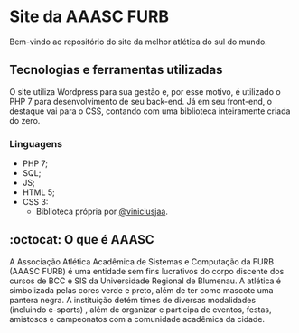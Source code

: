 # Site da AAASC FURB

Bem-vindo ao repositório do site da melhor atlética do sul do mundo.

## Tecnologias e ferramentas utilizadas
O site utiliza Wordpress para sua gestão e, por esse motivo, é utilizado o PHP 7 para desenvolvimento de seu back-end. Já em seu front-end, o destaque vai para o CSS, contando com uma biblioteca inteiramente criada do zero.

### Linguagens
- PHP 7;
- SQL;
- JS;
- HTML 5;
- CSS 3:
  - Biblioteca própria por [@viniciusjaa](https://www.linkedin.com.br/in/viniciusjaa).

## :octocat: O que é AAASC
A Associação Atlética Acadêmica de Sistemas e Computação da FURB (AAASC FURB) é uma entidade sem fins lucrativos do corpo discente dos cursos de BCC e SIS da Universidade Regional de Blumenau. A atlética é simbolizada pelas cores verde e preto, além de ter como mascote uma pantera negra. A instituição detém times de diversas modalidades (incluindo e-sports) , além de organizar e participa de eventos, festas, amistosos e campeonatos com a comunidade acadêmica da cidade.
